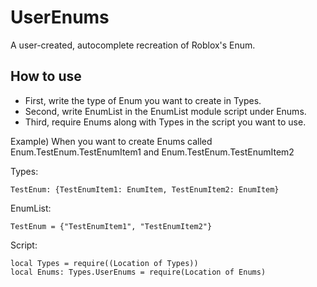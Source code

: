 # UserEnums
A user-created, autocomplete recreation of Roblox's Enum.

## How to use

- First, write the type of Enum you want to create in Types.
- Second, write EnumList in the EnumList module script under Enums.
- Third, require Enums along with Types in the script you want to use.

Example) When you want to create Enums called Enum.TestEnum.TestEnumItem1 and Enum.TestEnum.TestEnumItem2

Types:
```
TestEnum: {TestEnumItem1: EnumItem, TestEnumItem2: EnumItem}
```

EnumList:
```
TestEnum = {"TestEnumItem1", "TestEnumItem2"}
```

Script:
```
local Types = require((Location of Types))
local Enums: Types.UserEnums = require(Location of Enums)
```
